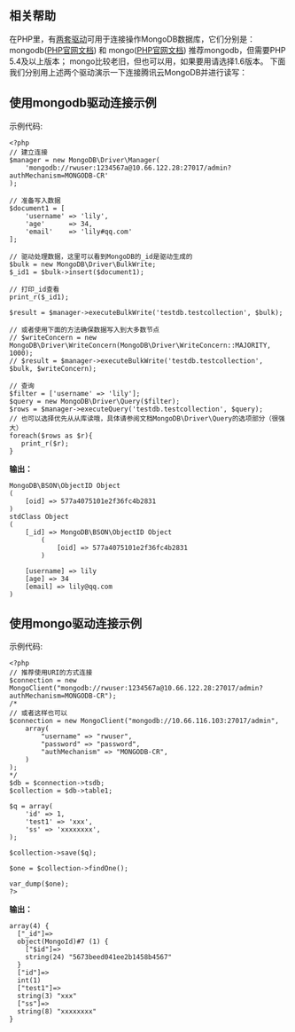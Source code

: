 ## 相关帮助
在PHP里，有[两套驱动](https://docs.mongodb.com/ecosystem/drivers/php/)可用于连接操作MongoDB数据库，它们分别是：
mongodb([PHP官网文档](http://php.net/manual/en/set.mongodb.php)) 和 mongo([PHP官网文档](http://php.net/manual/en/book.mongo.php))
推荐mongodb，但需要PHP 5.4及以上版本；
mongo比较老旧，但也可以用，如果要用请选择1.6版本。
下面我们分别用上述两个驱动演示一下连接腾讯云MongoDB并进行读写：

## 使用mongodb驱动连接示例

示例代码:

```
<?php
// 建立连接
$manager = new MongoDB\Driver\Manager(
    'mongodb://rwuser:1234567a@10.66.122.28:27017/admin?authMechanism=MONGODB-CR'
);

// 准备写入数据
$document1 = [ 
    'username' => 'lily',
    'age'      => 34, 
    'email'    => 'lily#qq.com'
];

// 驱动处理数据，这里可以看到MongoDB的_id是驱动生成的
$bulk = new MongoDB\Driver\BulkWrite;
$_id1 = $bulk->insert($document1);

// 打印_id查看
print_r($_id1);

$result = $manager->executeBulkWrite('testdb.testcollection', $bulk);

// 或者使用下面的方法确保数据写入到大多数节点
// $writeConcern = new MongoDB\Driver\WriteConcern(MongoDB\Driver\WriteConcern::MAJORITY, 1000);
// $result = $manager->executeBulkWrite('testdb.testcollection', $bulk, $writeConcern);

// 查询
$filter = ['username' => 'lily'];
$query = new MongoDB\Driver\Query($filter);
$rows = $manager->executeQuery('testdb.testcollection', $query);
// 也可以选择优先从从库读哦，具体请参阅文档MongoDB\Driver\Query的选项部分（很强大）
foreach($rows as $r){
   print_r($r);
}

```
**输出：**
```
MongoDB\BSON\ObjectID Object
(
    [oid] => 577a4075101e2f36fc4b2831
)
stdClass Object
(
    [_id] => MongoDB\BSON\ObjectID Object
        (
            [oid] => 577a4075101e2f36fc4b2831
        )

    [username] => lily
    [age] => 34
    [email] => lily@qq.com
)
```

## 使用mongo驱动连接示例

示例代码:

```
<?php
// 推荐使用URI的方式连接
$connection = new MongoClient("mongodb://rwuser:1234567a@10.66.122.28:27017/admin?authMechanism=MONGODB-CR");
/*
// 或者这样也可以
$connection = new MongoClient("mongodb://10.66.116.103:27017/admin",
    array(
        "username" => "rwuser",
        "password" => "password",
        "authMechanism" => "MONGODB-CR",
    )
);
*/
$db = $connection->tsdb;
$collection = $db->table1;

$q = array(
    'id' => 1,
    'test1' => 'xxx',
    'ss' => 'xxxxxxxx',
);

$collection->save($q);

$one = $collection->findOne();

var_dump($one);
?>
```

**输出：**


```
array(4) {
  ["_id"]=>
  object(MongoId)#7 (1) {
    ["$id"]=>
    string(24) "5673beed041ee2b1458b4567"
  }
  ["id"]=>
  int(1)
  ["test1"]=>
  string(3) "xxx"
  ["ss"]=>
  string(8) "xxxxxxxx"
}
```